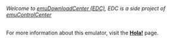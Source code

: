 ###### Welcome to [emuDownloadCenter (EDC)](https://github.com/PhoenixInteractiveNL/emuDownloadCenter/wiki/), EDC is a side project of [emuControlCenter](https://github.com/PhoenixInteractiveNL/emuControlCenter/wiki/)

For more information about this emulator, visit the [**Hola!**](https://github.com/PhoenixInteractiveNL/emuDownloadCenter/wiki/Emulator-hola#menu) page.
